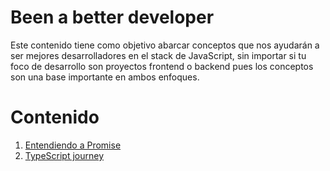 # Been a better developer

Este contenido tiene como objetivo abarcar conceptos que nos ayudarán a ser mejores desarrolladores en el stack de 
JavaScript, sin importar si tu foco de desarrollo son proyectos frontend o backend pues los conceptos son una base 
importante en ambos enfoques.

# Contenido

1. [Entendiendo a Promise](./ps.md)
1. [TypeScript journey](./ts.md)
